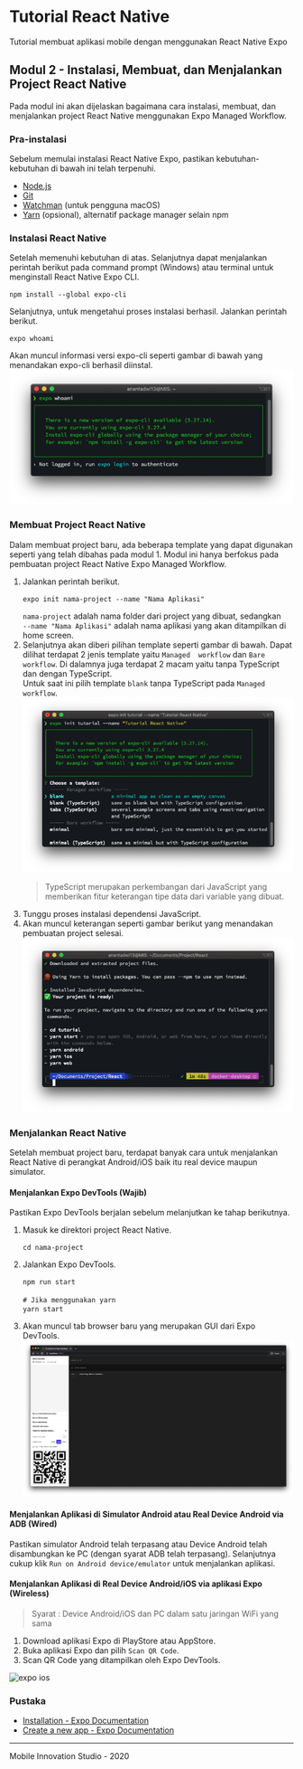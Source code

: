 # Tutorial React Native
Tutorial membuat aplikasi mobile dengan menggunakan React Native Expo

## Modul 2 - Instalasi, Membuat, dan Menjalankan Project React Native

Pada modul ini akan dijelaskan bagaimana cara instalasi, membuat, dan menjalankan project React Native menggunakan 
Expo Managed Workflow.

### Pra-instalasi
Sebelum memulai instalasi React Native Expo, pastikan kebutuhan-kebutuhan di bawah ini telah terpenuhi.
- [Node.js](https://nodejs.org/en/)
- [Git](https://git-scm.com/)
- [Watchman](https://facebook.github.io/watchman/docs/install#buildinstall) (untuk pengguna macOS)
- [Yarn](https://yarnpkg.com/getting-started/install) (opsional), alternatif package manager selain npm 

### Instalasi React Native
Setelah memenuhi kebutuhan di atas. Selanjutnya dapat menjalankan perintah berikut pada command prompt (Windows) atau terminal
untuk menginstall React Native Expo CLI.
```shell script
npm install --global expo-cli
```
Selanjutnya, untuk mengetahui proses instalasi berhasil. Jalankan perintah berikut.
```shell script
expo whoami
```
Akan muncul informasi versi expo-cli seperti gambar di bawah yang menandakan expo-cli berhasil diinstal.  
![expo whoami](docs-img/expo-whoami.png)


### Membuat Project React Native
Dalam membuat project baru, ada beberapa template yang dapat digunakan seperti yang telah dibahas pada modul 1. Modul ini 
hanya berfokus pada pembuatan project React Native Expo Managed Workflow.
1. Jalankan perintah berikut.
   ```shell script
   expo init nama-project --name "Nama Aplikasi"
   ```
   `nama-project` adalah nama folder dari project yang dibuat, sedangkan  
   `--name "Nama Aplikasi"` adalah nama aplikasi yang akan ditampilkan di home screen.
2. Selanjutnya akan diberi pilihan template seperti gambar di bawah. Dapat dilihat terdapat 2 jenis template yaitu `Managed 
   workflow` dan `Bare workflow`.  Di dalamnya juga terdapat 2 macam yaitu tanpa TypeScript dan dengan TypeScript.  
   Untuk saat ini pilih template `blank` tanpa TypeScript pada `Managed workflow`.   
   ![expo init](docs-img/expo-init.png)
   > TypeScript merupakan perkembangan dari JavaScript yang memberikan fitur keterangan tipe data dari variable yang dibuat.
3. Tunggu proses instalasi dependensi JavaScript.
4. Akan muncul keterangan seperti gambar berikut yang menandakan pembuatan project selesai.
   ![expo init selesai](docs-img/expo-init-selesai.png)
   

### Menjalankan React Native
Setelah membuat project baru, terdapat banyak cara untuk menjalankan React Native di perangkat Android/iOS baik itu 
real device maupun simulator.

#### Menjalankan Expo DevTools (Wajib)  
Pastikan Expo DevTools berjalan sebelum melanjutkan ke tahap berikutnya.  
1. Masuk ke direktori project React Native.
   ```shell script
   cd nama-project
   ```
2. Jalankan Expo DevTools.
   ```shell script
   npm run start
   
   # Jika menggunakan yarn
   yarn start
   ```
3. Akan muncul tab browser baru yang merupakan GUI dari Expo DevTools.
   ![expo devtools gui](docs-img/expo-devtools-gui.png)
   
#### Menjalankan Aplikasi di Simulator Android atau Real Device Android via ADB (Wired)
Pastikan simulator Android telah terpasang atau Device Android telah disambungkan ke PC (dengan syarat ADB telah terpasang).
Selanjutnya cukup klik `Run on Android device/emulator` untuk menjalankan aplikasi.

#### Menjalankan Aplikasi di Real Device Android/iOS via aplikasi Expo (Wireless)
>Syarat : Device Android/iOS dan PC dalam satu jaringan WiFi yang sama 
1. Download aplikasi Expo di PlayStore atau AppStore.
2. Buka aplikasi Expo dan pilih `Scan QR Code`.
3. Scan QR Code yang ditampilkan oleh Expo DevTools.  

<img src="https://raw.githubusercontent.com/mobile-if/tutorial-react-native/modul-2/docs-img/expo-ios.png" height="300px" alt="expo ios"/>


### Pustaka
- [Installation - Expo Documentation](https://docs.expo.io/get-started/installation/)
- [Create a new app - Expo Documentation](https://docs.expo.io/get-started/create-a-new-app/)

***
Mobile Innovation Studio - 2020

